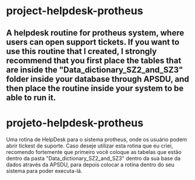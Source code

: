 # project-helpdesk-protheus
 A helpdesk routine for protheus system, where users can open support tickets.
If you want to use this routine that I created, I strongly recommend that you first place the
tables that are inside the "Data_dictionary_SZ2_and_SZ3" folder inside your database through APSDU,
and then place the routine inside your system to be able to run it.
----------------------------------------------------------------------------------------------------
# projeto-helpdesk-protheus
 Uma rotina de HelpDesk para o sistema protheus, onde os usuário podem abrir tickest de suporte.
Caso deseje utilizar esta rotina que eu criei, recomendo fortemente que primeiro você coloque as
tabelas que estão dentro da pasta "Data_dictionary_SZ2_and_SZ3" dentro da sua base da dados através da APSDU,
para depois colocar a rotina dentro do seu sistema para poder executa-lá.
